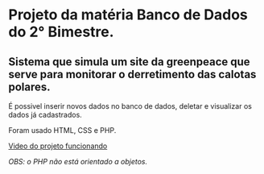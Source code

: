 # Projeto da matéria Banco de Dados do 2° Bimestre.
## Sistema que simula um site da greenpeace que serve para monitorar o derretimento das calotas polares.

É possivel inserir novos dados no banco de dados, deletar e visualizar os dados já cadastrados.

Foram usado HTML, CSS e PHP.

[Video do projeto funcionando](https://www.youtube.com/watch?v=_bJoZ7XbBNg&t=2s)

*OBS: o PHP não está orientado a objetos.*
